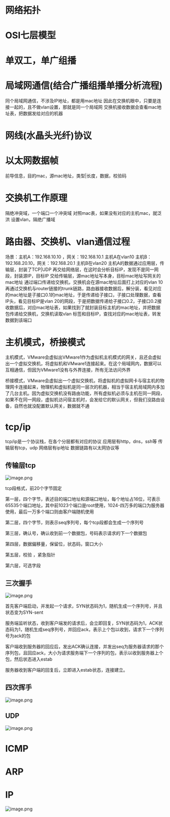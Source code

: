 # 网络拓扑
# OSI七层模型
# 单双工，单广组播
# 局域网通信(结合广播组播单播分析流程)
同个局域网通信，不涉及IP地址，都是用mac地址
因此在交换机眼中，只要是连接一起的，且不做vlan设置，那就是同一个局域网
交换机接收数据会查看mac地址表，把数据发给对应的机器
# 网线(水晶头光纤)协议
# 以太网数据帧
前导信息，目的mac，源mac地址，类型|长度，数据，校验码
# 交换机工作原理
隔绝冲突域，一个端口一个冲突域
对照mac表，如果没有对应的主机mac，就泛洪
设置vlan，隔绝广播域
# 路由器、交换机、vlan通信过程
场景：主机A：192.168.10.10 ，网关：192.168.10.1 主机A在vlan10
	   主机B：192.168.20.10，网关：192.168.20.1  主机B在vlan20
主机A的数据通过应用层，传输层，封装了TCP|UDP
再交给网络层，在这时会分析目标IP，发现不是同一网段，封装源IP，目标IP
交给传输层，源mac地址写本身，目标mac地址写网关的mac地址
通过端口传递给交换机，交换机会在源mac地址后面打上对应的vlan 10
再通过交换机与router链接的trunk链路，路由器接收数据后，解分装，看见对应的mac地址是子接口0.1的mac地址，于是传递给子接口，子接口处理数据，查看IP头，看见目标IP是vlan 20的网段，于是把数据传递给子接口0.2，子接口0.2接收数据后，对应mac地址表，如果找到了就封装目标主机的mac地址，并把数据包传递给交换机，交换机读取vlan 标签和目标IP，查找对应的mac地址表，转发数据到该端口
# 主机模式，桥接模式
主机模式，VMware会虚拟出VMware1作为虚拟机主机模式的网关，且还会虚拟出一个虚拟交换机，将虚拟机和VMware1连接起来。在这个局域网内，数据可以互相通信，但因为VMware1没有与外界连接，所有无法访问外界

桥接模式，VMware会虚拟出一个虚拟交换机，将虚拟机的虚拟网卡与宿主机的物理网卡连接起来，物理机和虚拟机是同一层次的机器，相当于宿主机局域网内多加了几台主机。因为虚拟交换机没有路由功能，所有虚拟机必须与主机在同一网段，如果不在同一网段，虚拟机访问宿主机时，会发给它的默认网关，但我们没路由设备，自然也就没配置默认网关，数据就不通
# tcp/ip

tcp/ip是一个协议栈，在各个分层都有对应的协议
应用层有http，dns，ssh等
传输层有tcp，udp
网络层有ip地址
数据链路有以太网协议等
## 传输层tcp
![image.png](https://lvyusen-1316126434.cos.ap-guangzhou.myqcloud.com/images/202412270124239.png?imageSlim)

tcp段格式，前20个字节固定

第一层，四个字节，表述目的端口地址和源端口地址，每个地址占16位，可表示65535个端口地址，其中前1023个端口是root使用，1024-四万多的端口为服务器使用，最后一万多个端口则由客户端随机使用

第二层，四个字节，则表示seq序列号，每个tcp段都会生成一个序列号

第三层，确认号，确认收到前一个数据包，号码表示请求的下一个数据包

第四层，数据偏移量，保留位，状态码，窗口大小

第五层，校验 ，紧急指针

第六层，可选字段

## 三次握手
![image.png](https://lvyusen-1316126434.cos.ap-guangzhou.myqcloud.com/images/202412270124161.png?imageSlim)

首先客户端启动，并发起一个请求，SYN状态码为1，随机生成一个序列号，并且状态变为SYN-sent

服务端监听状态，收到客户端发的请求后，会立即回复，SYN状态码为1，ACK状态码为1，随机生成seq序列号，并回应ack，表示上个包以收到，请求下一个序列号为ack的包

客户端收到服务器的回应后，发出ACK确认连接，并发出seq为服务器请求的那个序列包，且回应ack，大小为请求服务端下一个序列的包，表示以收到服务器上个包，然后状态进入estab

服务器收到客户端的回复后，立即进入estab状态，连接建立。

## 四次挥手
![image.png](https://lvyusen-1316126434.cos.ap-guangzhou.myqcloud.com/images/202412270126044.png?imageSlim)
## UDP
![image.png](https://lvyusen-1316126434.cos.ap-guangzhou.myqcloud.com/images/202412270256715.png?imageSlim)
# ICMP
# ARP
# IP
![image.png](https://lvyusen-1316126434.cos.ap-guangzhou.myqcloud.com/images/202412270541998.png?imageSlim)




